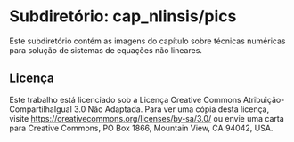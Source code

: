 # Subdiretório: cap_nlinsis/pics

Este subdiretório contém as imagens do capítulo sobre técnicas numéricas para solução de sistemas de equações não lineares.

## Licença
Este trabalho está licenciado sob a Licença Creative Commons Atribuição-CompartilhaIgual 3.0 Não Adaptada. Para ver uma cópia desta licença, visite https://creativecommons.org/licenses/by-sa/3.0/ ou envie uma carta para Creative Commons, PO Box 1866, Mountain View, CA 94042, USA.
